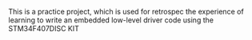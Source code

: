 This is a practice project, which is used for retrospec the experience of learning to write an embedded low-level driver code using the STM34F407DISC KIT
